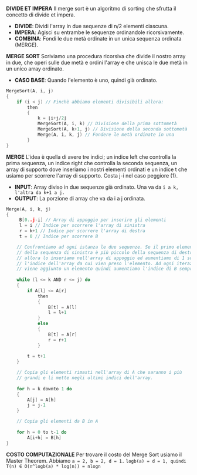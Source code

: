 **DIVIDE ET IMPERA**
Il merge sort è un algoritmo di sorting che sfrutta il concetto di divide et impera.
- **DIVIDE**: Dividi l'array in due sequenze di n/2 elementi ciascuna.
- **IMPERA**: Agisci su entrambe le sequenze ordinandole ricorsivamente.
- **COMBINA**: Fondi le due metà ordinate in un unica sequenza ordinata (MERGE).

**MERGE SORT**
Scriviamo una procedura ricorsiva che divide il nostro array in due, che operi sulle due metà e ordini l'array e che unisca le due metà in un unico array ordinato.
- **CASO BASE**: Quando l'elemento è uno, quindi già ordinato.

``` C++
MergeSort(A, i, j)
{
	if (i < j) // Finchè abbiamo elementi divisibili allora:
		then
		{
			k = ⌊i+j/2⌋
			MergeSort(A, i, k) // Divisione della prima sottometà
			MergeSort(A, k+1, j) // Divisione della seconda sottometà
			Merge(A, i, k, j) // Fondere le metà ordinate in una
		}
}
```

**MERGE**
L'idea è quella di avere tre indici; un indice left che controlla la prima sequenza, un indice right che controlla la seconda sequenza, un array di supporto dove inseriamo i nostri elementi ordinati e un indice t che usiamo per scorrere l'array di supporto. Costa j-i nel caso peggiore (1).

- **INPUT**: Array diviso in due sequenze già ordinato. Una va da `i a k, l'altra da k+1 a j.`
- **OUTPUT**: La porzione di array che va da i a j ordinata.

``` C++
Merge(A, i, k, j)
{
	 B[0..j-i] // Array di appoggio per inserire gli elementi
	 l = i // Indice per scorrere l'array di sinistra
	 r = k+1 // Indice per scorrere l'array di destra
	 t = 0 // Indice per scorrere B

	// Confrontiamo ad ogni istanza le due sequenze. Se il primo elemento
	// della sequenza di sinistra è più piccolo della sequenza di destra
	// allora lo inseriamo nell'array di appoggio ed aumentiamo di 1 solo
	// l'indice dell'array da cui vien preso l'elemento. Ad ogni iterazione
	// viene aggiunto un elemento quindi aumentiamo l'indice di B sempre di 1.
	
	while (l <= k AND r <= j) do
	{
		if A[l] <= A[r]
			then 
			{
				B[t] = A[l]
				l = l+1
			}
			else 
			{
				B[t] = A[r]
				r = r+1
			}
			
		t = t+1
	}

	// Copia gli elementi rimasti nell'array di A che saranno i più
	// grandi e li mette negli ultimi indici dell'array.
	
	for h = k downto 1 do
	{
		A[j] = A[h]
		j = j-1
	}

	// Copia gli elementi da B in A
	
	for h = 0 to t-1 do
		A[i+h] = B[h]
}
```

**COSTO COMPUTAZIONALE**
Per trovare il costo del Merge Sort usiamo il Master Theorem.
Abbiamo `a = 2, b = 2, d = 1.` 
`logb(a) = d = 1, quindi T(n) ∈ O(n^logb(a) * log(n)) = nlogn `